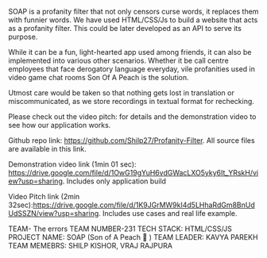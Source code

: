 SOAP is a profanity filter that not only censors curse words, it replaces them with funnier words. We have used HTML/CSS/Js to build a website that acts as a profanity filter. This could be later developed as an API to serve its purpose. 

While it can be a fun, light-hearted app used among friends, it can also be implemented into various other scenarios. Whether it be call centre employees that face derogatory language everyday, vile profanities used in video game chat rooms Son Of A Peach is the solution.

Utmost care would be taken so that nothing gets lost in translation or miscommunicated, as we store recordings in textual format for rechecking.

Please check out the video pitch: for details and the demonstration video to see how our application works. 

Github repo link: https://github.com/Shilp27/Profanity-Filter. All source files are available in this link.

Demonstration video link (1min 01 sec): https://drive.google.com/file/d/1OwG19gYuH6vdGWacLXO5yky6It_YRskH/view?usp=sharing. Includes only application build

Video Pitch link (2min 32sec):https://drive.google.com/file/d/1K9JGrMW9kI4d5LHhaRdGm8BnUdUdSSZN/view?usp=sharing.  Includes use cases and real life example.

TEAM- The errors
TEAM NUMBER-231
TECH STACK: HTML/CSS/JS
PROJECT NAME: SOAP (Son of A Peach 🍑 )
TEAM LEADER: KAVYA PAREKH
TEAM MEMEBRS:  SHILP KISHOR, VRAJ RAJPURA
